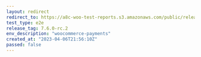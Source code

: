 ```yaml
---
layout: redirect
redirect_to: https://a8c-woo-test-reports.s3.amazonaws.com/public/release/7.6.0-rc.2/woocommerce-payments/e2e/index.html
test_type: e2e
release_tag: 7.6.0-rc.2
env_description: "woocommerce-payments"
created_at: "2023-04-06T21:56:10Z"
passed: false
---
```

